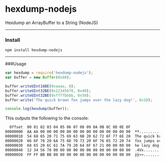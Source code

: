 hexdump-nodejs
=============
Hexdump an ArrayBuffer to a String (NodeJS)

----------

### Install

```
npm install hexdump-nodejs
```

----------

###Usage
```js
var hexdump = require('hexdump-nodejs');
var buffer = new Buffer(0x60);

buffer.writeUInt16BE(0xaaaa, 0);
buffer.writeUInt32BE(0x12345678, 0x40);
buffer.writeUInt32BE(0xffffbbbb, 0x50);
buffer.write('The quick brown fox jumps over the lazy dog!', 0x10);

console.log(hexdump(buffer));
```
This outputs the following to the console:
```sh
  Offset  00 01 02 03 04 05 06 07 08 09 0A 0B 0C 0D 0E 0F
00000000  AA AA 00 00 00 00 00 00 00 00 00 00 00 00 00 00  ªª..............
00000010  54 68 65 20 71 75 69 63 6B 20 62 72 6F 77 6E 20  The quick brown
00000020  66 6F 78 20 6A 75 6D 70 73 20 6F 76 65 72 20 74  fox jumps over t
00000030  68 65 20 6C 61 7A 79 20 64 6F 67 21 00 00 00 00  he lazy dog!....
00000040  12 34 56 78 00 00 00 00 00 00 00 00 00 00 00 00  .4Vx............
00000050  FF FF BB BB 00 00 00 00 00 00 00 00 00 00 00 00  ÿÿ»»............
```
